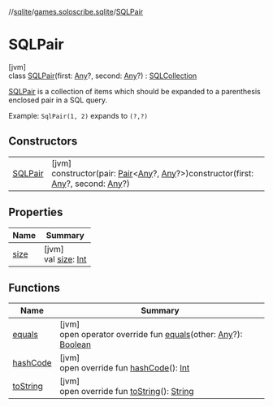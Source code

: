 //[sqlite](../../../index.md)/[games.soloscribe.sqlite](../index.md)/[SQLPair](index.md)

# SQLPair

[jvm]\
class [SQLPair](index.md)(first: [Any](https://kotlinlang.org/api/latest/jvm/stdlib/kotlin-stdlib/kotlin/-any/index.html)?, second: [Any](https://kotlinlang.org/api/latest/jvm/stdlib/kotlin-stdlib/kotlin/-any/index.html)?) : [SQLCollection](../-s-q-l-collection/index.md)

[SQLPair](index.md) is a collection of items which should be expanded to a parenthesis enclosed pair in a SQL query.

Example: `SqlPair(1, 2)` expands to `(?,?)`

## Constructors

| | |
|---|---|
| [SQLPair](-s-q-l-pair.md) | [jvm]<br>constructor(pair: [Pair](https://kotlinlang.org/api/latest/jvm/stdlib/kotlin-stdlib/kotlin/-pair/index.html)&lt;[Any](https://kotlinlang.org/api/latest/jvm/stdlib/kotlin-stdlib/kotlin/-any/index.html)?, [Any](https://kotlinlang.org/api/latest/jvm/stdlib/kotlin-stdlib/kotlin/-any/index.html)?&gt;)constructor(first: [Any](https://kotlinlang.org/api/latest/jvm/stdlib/kotlin-stdlib/kotlin/-any/index.html)?, second: [Any](https://kotlinlang.org/api/latest/jvm/stdlib/kotlin-stdlib/kotlin/-any/index.html)?) |

## Properties

| Name | Summary |
|---|---|
| [size](../-s-q-l-collection/size.md) | [jvm]<br>val [size](../-s-q-l-collection/size.md): [Int](https://kotlinlang.org/api/latest/jvm/stdlib/kotlin-stdlib/kotlin/-int/index.html) |

## Functions

| Name | Summary |
|---|---|
| [equals](equals.md) | [jvm]<br>open operator override fun [equals](equals.md)(other: [Any](https://kotlinlang.org/api/latest/jvm/stdlib/kotlin-stdlib/kotlin/-any/index.html)?): [Boolean](https://kotlinlang.org/api/latest/jvm/stdlib/kotlin-stdlib/kotlin/-boolean/index.html) |
| [hashCode](hash-code.md) | [jvm]<br>open override fun [hashCode](hash-code.md)(): [Int](https://kotlinlang.org/api/latest/jvm/stdlib/kotlin-stdlib/kotlin/-int/index.html) |
| [toString](../-s-q-l-collection/to-string.md) | [jvm]<br>open override fun [toString](../-s-q-l-collection/to-string.md)(): [String](https://kotlinlang.org/api/latest/jvm/stdlib/kotlin-stdlib/kotlin/-string/index.html) |
